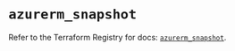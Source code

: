# `azurerm_snapshot`

Refer to the Terraform Registry for docs: [`azurerm_snapshot`](https://registry.terraform.io/providers/hashicorp/azurerm/3.101.0/docs/resources/snapshot).
